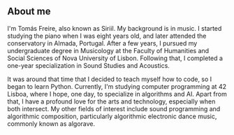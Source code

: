 ## About me

I'm Tomás Freire, also known as Siriil. My background is in music. I started studying the piano when I was eight years old, and later attended the conservatory in Almada, Portugal. After a few years, I pursued my undergraduate degree in Musicology at the Faculty of Humanities and Social Sciences of Nova University of Lisbon. Following that, I completed a one-year specialization in Sound Studies and Acoustics.

It was around that time that I decided to teach myself how to code, so I began to learn Python. Currently, I'm studying computer programming at 42 Lisboa, where I hope, one day, to specialize in algorithms and AI. Apart from that, I have a profound love for the arts and technology, especially when both intersect. My other fields of interest include sound programming and algorithmic composition, particularly algorithmic electronic dance music, commonly known as algorave. 

<br>

<!---
<p align="center">
  If you want to learn more about me, follow me on social media:
</p>

<p align="center">
  <a href="https://www.instagram.com/tomasfreirephoto/">
    <img src="https://github.com/gauravghongde/social-icons/blob/master/SVG/Color/Instagram.svg" width="35" height="35" hspace="5px"> 
  </a>
  
  <a href="https://twitter.com/codenamesiriil">
    <img src="https://github.com/gauravghongde/social-icons/blob/master/SVG/Color/Twitter.svg" width="35" height="35" hspace="5px">   
  </a>

  <a href="https://www.linkedin.com/in/tomfreire/">
    <img src="https://github.com/gauravghongde/social-icons/blob/master/SVG/Color/LinkedIN.svg" width="35" height="35" hspace="5px">
  </a>

  <a href="https://www.facebook.com/freireatomas/">
    <img src="https://github.com/gauravghongde/social-icons/blob/master/SVG/Color/Facebook.svg" width="35" height="35" hspace="5px">
  </a>
</p> 

<br>

## Overview

[![My GitHub Stats](https://github-readme-stats.vercel.app/api/?username=codenamesiriil&count_private=true&theme=merko&showicons=true)]()
![Top Langs](https://github-readme-stats.vercel.app/api/top-langs/?username=codenamesiriil&theme=merko&layout=compact)

<br>

## My Repositories

* [42-Lisboa](https://github.com/codenamesiriil/42-Lisboa/blob/main/README.md)

-->
